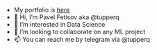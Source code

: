 - My portfolio is [here](https://github.com/tupperq/portfolio)
- 👋 Hi, I’m Pavel Fetisov aka @tupperq
- 👀 I’m interested in Data Science
- 💞️ I’m looking to collaborate on any ML project
- 📫 You can reach me by telegram via @tupperq

<!---
tupperq/tupperq is a ✨ special ✨ repository because its `README.md` (this file) appears on your GitHub profile.
You can click the Preview link to take a look at your changes.
--->
